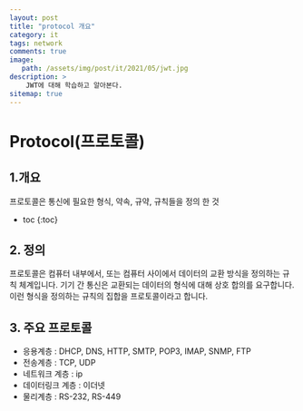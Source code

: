 ```yaml
---
layout: post
title: "protocol 개요"
category: it
tags: network
comments: true
image: 
   path: /assets/img/post/it/2021/05/jwt.jpg
description: >
    JWT에 대해 학습하고 알아본다.
sitemap: true
---
```


# Protocol(프로토콜)


## 1.개요
프로토콜은 통신에 필요한 형식, 약속, 규약, 규칙들을 정의 한 것 

<!--more-->

* toc
{:toc}

## 2. 정의
프로토콜은 컴퓨터 내부에서, 또는 컴퓨터 사이에서 데이터의 교환 방식을 정의하는 규칙 체계입니다. 기기 간 통신은 교환되는 데이터의 형식에 대해 상호 합의를 요구합니다. 이런 형식을 정의하는 규칙의 집합을 프로토콜이라고 합니다.


## 3. 주요 프로토콜
- 응용계층 : DHCP, DNS, HTTP, SMTP, POP3, IMAP, SNMP, FTP
- 전송계층 : TCP, UDP
- 네트워크 계층 : ip
- 데이터링크 계층 : 이더넷
- 물리계층 : RS-232, RS-449
